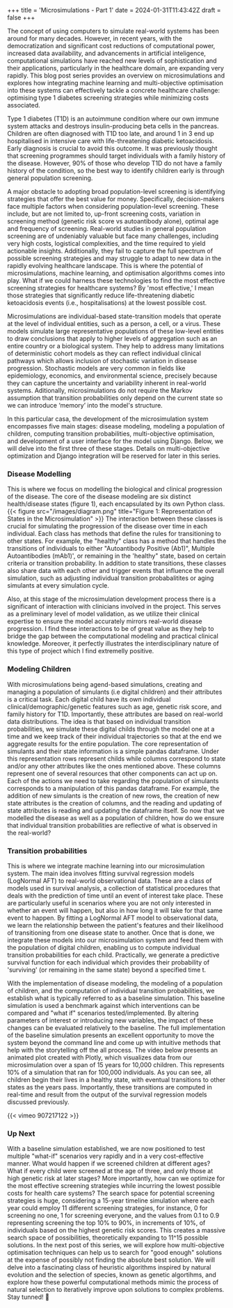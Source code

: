 +++
title = 'Microsimulations - Part 1'
date = 2024-01-31T11:43:42Z
draft = false
+++

The concept of using computers to simulate real-world systems has been around for many decades. However, in recent years, with the democratization and significant cost reductions of computational power, increased data availability, and advancements in artificial inteligence, computational simulations have reached new levels of sophistication and their applications, particularly in the healthcare domain, are expanding very rapidly. This blog post series provides an overview on microsimulations and explores how integrating machine learning and multi-objective optimisation into these systems can effectively tackle a concrete healthcare challenge: optimising type 1 diabetes screening strategies while minimizing costs associated.


Type 1 diabetes (T1D) is an autoimmune condition where our own immune system attacks and destroys insulin-producing beta cells in the pancreas. Children are often diagnosed with T1D too late, and around 1 in 3 end up hospitalised in intensive care with life-threatening diabetic ketoacidosis. Early diagnosis is crucial to avoid this outcome. It was previously thought that screening programmes should target individuals with a family history of the disease. However, 90% of those who develop T1D do not have a family history of the condition, so the best way to identify children early is through general population screening.

A major obstacle to adopting broad population-level screening is identifying strategies that offer the best value for money. Specifically, decision-makers face multiple factors when considering population-level screening. These include, but are not limited to, up-front screening costs, variation in screening method (genetic risk score vs autoantibody alone), optimal age and frequency of screening. Real-world studies in general population screening are of undeniably valuable but face many challenges, including very high costs, logistical complexities, and the time required to yield actionable insights. Additionally, they fail to capture the full spectrum of possible screening strategies and may struggle to adapt to new data in the rapidly evolving healthcare landscape. This is where the potential of microsimulations, machine learning, and optimisation algorithms comes into play. What if we could harness these technologies to find the most effective screening strategies for healthcare systems? By 'most effective,' I mean those strategies that significantly reduce life-threatening diabetic ketoacidosis events (i.e., hospitalisations) at the lowest possible cost.

Microsimulations are individual-based state-transition models that operate at the level of individual entities, such as a person, a cell, or a virus. These models simulate large representative populations of these low-level entities to draw conclusions that apply to higher levels of aggregation such as an entire country or a biological system. They help to address many limitations of deterministic cohort models as they can reflect individual clinical pathways which allows inclusion of stochastic variation in disease progression. Stochastic models are very common in fields like epidemiology, economics, and environmental science, precisely because they can capture the uncertainty and variability inherent in real-world systems. Aditionally, microsimulations do not require the Markov assumption that transition probabilities only depend on the current state so we can introduce ‘memory’ into the model's structure. 

In this particular casa, the development of the microsimulation system encompasses five main stages: disease modeling, modeling a population of children, computing transition probabilities, multi-objective optimisation, and development of a user interface for the model using Django. Below, we will delve into the first three of these stages. Details on multi-objective optimization and Django integration will be reserved for later in this series. 

### Disease Modelling

This is where we focus on modelling the biological and clinical progression of the disease. The core of the disease modeling are six distinct health/disease states (figure 1), each encapsulated by its own Python class.
{{< figure src="/images/diagram.png" title="Figure 1: Representation of States in the Microsimulation" >}}
The interaction between these classes is crucial for simulating the progression of the disease over time in each individual. Each class has methods that define the rules for transitioning to other states. For example, the "healthy" class has a method that handles the transitions of individuals to either "Autoantibody Positive (Ab1)", Multiple Autoantibodies (mAb1)', or remaining in the 'healthy" state, based on certain criteria or transition probability. In addition to state transitions, these classes also share data with each other and trigger events that influence the overall simulation, such as adjusting individual transition probabalitites or aging simulants at every simulation cycle. 

Also, at this stage of the microsimulation development process there is a significant of interaction with clinicians involved in the project. This serves as a preliminary level of model validation, as we utilize their clinical expertise to ensure the model accurately mirrors real-world disease progression. I find these interactions to be of great value as they help to bridge the gap between the computational modeling and practical clinical knowledge. Moreover, it perfectly illustrates the interdisciplinary nature of this type of project which I find extremelly positive.

### Modeling Children

With microsimulations being agend-based simulations, creating and managing a population of simulants (i.e digital children) and their attributes is a critical task. Each digital child have its own individual clinical/demographic/genetic features such as age, genetic risk score, and family history for T1D. Importantly, these attributes are based on real-world data distributions. The idea is that based on individual transition probabilities, we simulate these digital childs through the model one at a time and we keep track of their individual trajectories so that at the end we aggregate results for the entire population. The core representation of simulants and their state information is a simple pandas dataframe. Under this representation rows represent childs while columns correspond to state and/or any other attributes like the ones mentioned above. These columns represent one of several resources that other components can act up on. Each of the actions we need to take regarding the population of simulants corresponds to a manipulation of this pandas dataframe. For example, the addition of new simulants is the creation of new rows, the creation of new state attributes is the creation of columns, and the reading and updating of state attributes is reading and updating the dataframe itself. So now that we modelled the disease as well as a population of children, how do we ensure that individual transition probabilities are reflective of what is observed in the real-world?

### Transition probabilities 
This is where we integrate machine learning into our microsimulation system. The main idea involves fitting survival regression models (LogNormal AFT) to real-world observational data. These are a class of models used in survival analysis, a collection of statistical procedures that deals with the prediction of time until an event of interest take place. These are particularly useful in scenarios where you are not only interested in whether an event will happen, but also in how long it will take for that same event to happen. By fitting a LogNormal AFT model to observational data, we learn the relationship between the patient's features and their likelihood of transitioning from one disease state to another. Once that is done, we integrate these models into our microsimulation system and feed them with the population of digital children, enabling us to compute individual transition probabilities for each child. Practically, we generate a predictive survival function for each individual which provides their probability of 'surviving' (or remaining in the same state) beyond a specified time t. 

With the implementation of disease modeling, the modeling of a population of children, and the computation of individual transition probabilities, we establish what is typically referred to as a baseline simulation. This baseline simulation is used a benchmark against which interventions can be compared and "what if" scenarios tested/implemented. By altering parameters of interest or introducing new variables, the impact of these changes can be evaluated relatively to the baseline. The full implementation of the baseline simulation presents an excellent opportunity to move the system beyond the command line and come up with intuitive methods that help with the storytelling off the all process. The video below presents an animated plot created with Plotly, which visualizes data from our microsimulation over a span of 15 years for 10,000 children. This represents 10% of a simulation that ran for 100,000 individuals. As you can see, all children begin their lives in a healthy state, with eventual transitions to other states as the years pass. Importantly, these transitions are computed in real-time and result from the output of the survival regression models discussed previously.

{{< vimeo 907217122 >}}

### Up Next

With a baseline simulation established, we are now positioned to test multiple "what-if" scenarios very rapidly and in a very cost-effective manner. What would happen if we screened children at different ages? What if every child were screened at the age of three, and only those at high genetic risk at later stages? More importantly, how can we optimize for the most effective screening strategies while incurring the lowest possible costs for health care systems? The search space for potential screening strategies is huge, considering a 15-year timeline simulation where each year could employ 11 different screening strategies, for instance, 0 for screening no one, 1 for screening everyone, and the values from 0.1 to 0.9 representing screening the top 10% to 90%, in increments of 10%, of individuals based on the highest genetic risk scores. This creates a massive search space of possibilities, theoretically expanding to 11^15 possible solutions. In the next post of this series, we will explore how multi-objective optimisation techniques can help us to search for "good enough" solutions at the expense of possibly not finding the absolute best solution. We will delve into a fascinating class of heuristic algorithms inspired by natural evolution and the selection of species, known as genetic algortihms, and explore how these powerful computational methods mimic the process of natural selection to iteratively improve upon solutions to complex problems. Stay tunned! 🚀




